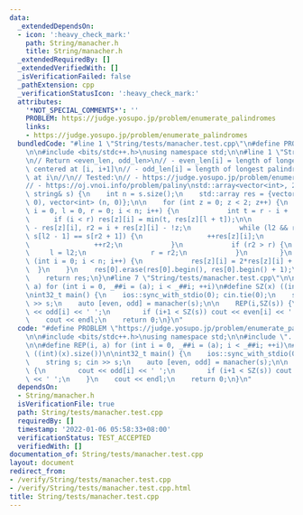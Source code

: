 ```yaml
---
data:
  _extendedDependsOn:
  - icon: ':heavy_check_mark:'
    path: String/manacher.h
    title: String/manacher.h
  _extendedRequiredBy: []
  _extendedVerifiedWith: []
  _isVerificationFailed: false
  _pathExtension: cpp
  _verificationStatusIcon: ':heavy_check_mark:'
  attributes:
    '*NOT_SPECIAL_COMMENTS*': ''
    PROBLEM: https://judge.yosupo.jp/problem/enumerate_palindromes
    links:
    - https://judge.yosupo.jp/problem/enumerate_palindromes
  bundledCode: "#line 1 \"String/tests/manacher.test.cpp\"\n#define PROBLEM \"https://judge.yosupo.jp/problem/enumerate_palindromes\"\
    \n\n#include <bits/stdc++.h>\nusing namespace std;\n\n#line 1 \"String/manacher.h\"\
    \n// Return <even_len, odd_len>\n// - even_len[i] = length of longest palindrome\
    \ centered at [i, i+1]\n// - odd_len[i] = length of longest palindrome centered\
    \ at i\n//\n// Tested:\n// - https://judge.yosupo.jp/problem/enumerate_palindromes\n\
    // - https://oj.vnoi.info/problem/paliny\nstd::array<vector<int>, 2> manacher(const\
    \ string& s) {\n    int n = s.size();\n    std::array res = {vector<int> (n+1,\
    \ 0), vector<int> (n, 0)};\n\n    for (int z = 0; z < 2; z++) {\n        for (int\
    \ i = 0, l = 0, r = 0; i < n; i++) {\n            int t = r - i + !z;\n      \
    \      if (i < r) res[z][i] = min(t, res[z][l + t]);\n\n            int l2 = i\
    \ - res[z][i], r2 = i + res[z][i] - !z;\n            while (l2 && r2 + 1 < n &&\
    \ s[l2 - 1] == s[r2 + 1]) {\n                ++res[z][i];\n                --l2;\n\
    \                ++r2;\n            }\n            if (r2 > r) {\n           \
    \     l = l2;\n                r = r2;\n            }\n        }\n        for\
    \ (int i = 0; i < n; i++) {\n            res[z][i] = 2*res[z][i] + z;\n      \
    \  }\n    }\n    res[0].erase(res[0].begin(), res[0].begin() + 1);\n    res[0].pop_back();\n\
    \    return res;\n}\n#line 7 \"String/tests/manacher.test.cpp\"\n\n#define REP(i,\
    \ a) for (int i = 0, _##i = (a); i < _##i; ++i)\n#define SZ(x) ((int)(x).size())\n\
    \nint32_t main() {\n    ios::sync_with_stdio(0); cin.tie(0);\n    string s; cin\
    \ >> s;\n    auto [even, odd] = manacher(s);\n\n    REP(i,SZ(s)) {\n        cout\
    \ << odd[i] << ' ';\n        if (i+1 < SZ(s)) cout << even[i] << ' ';\n    }\n\
    \    cout << endl;\n    return 0;\n}\n"
  code: "#define PROBLEM \"https://judge.yosupo.jp/problem/enumerate_palindromes\"\
    \n\n#include <bits/stdc++.h>\nusing namespace std;\n\n#include \"../manacher.h\"\
    \n\n#define REP(i, a) for (int i = 0, _##i = (a); i < _##i; ++i)\n#define SZ(x)\
    \ ((int)(x).size())\n\nint32_t main() {\n    ios::sync_with_stdio(0); cin.tie(0);\n\
    \    string s; cin >> s;\n    auto [even, odd] = manacher(s);\n\n    REP(i,SZ(s))\
    \ {\n        cout << odd[i] << ' ';\n        if (i+1 < SZ(s)) cout << even[i]\
    \ << ' ';\n    }\n    cout << endl;\n    return 0;\n}\n"
  dependsOn:
  - String/manacher.h
  isVerificationFile: true
  path: String/tests/manacher.test.cpp
  requiredBy: []
  timestamp: '2022-01-06 05:58:33+08:00'
  verificationStatus: TEST_ACCEPTED
  verifiedWith: []
documentation_of: String/tests/manacher.test.cpp
layout: document
redirect_from:
- /verify/String/tests/manacher.test.cpp
- /verify/String/tests/manacher.test.cpp.html
title: String/tests/manacher.test.cpp
---
```

